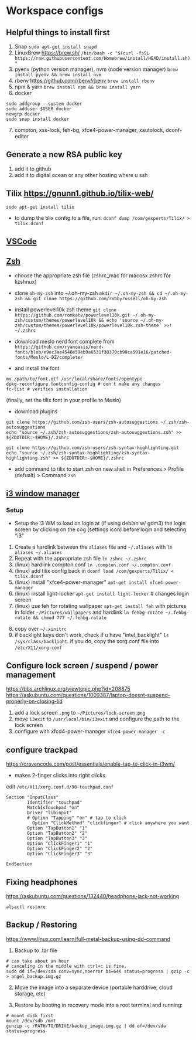 # Workspace configs

## Helpful things to install first

1. Snap `sudo apt-get install snapd`
2. LinuxBrew https://brew.sh/ `/bin/bash -c "$(curl -fsSL https://raw.githubusercontent.com/Homebrew/install/HEAD/install.sh)"`
3. pyenv (python version manager), nvm (node version manager) `brew install pyenv && brew install nvm`
4. rbenv https://github.com/rbenv/rbenv `brew install rbenv`
5. npm & yarn `brew install npm && brew install yarn`
6. docker

```
sudo addgroup --system docker
sudo adduser $USER docker
newgrp docker
sudo snap install docker
```

7. compton, xss-lock, feh-bg, xfce4-power-manager, xautolock, dconf-editor

## Generate a new RSA public key

1. add it to github
2. add it to digital ocean or any other hosting where u ssh

## Tilix https://gnunn1.github.io/tilix-web/

```
sudo apt-get install tilix
```

- to dump the tilix config to a file, run: `dconf dump /com/gexperts/Tilix/ > tilix.dconf`

## [VSCode](./vscode/)

## [Zsh](./zsh)

- choose the appropriate zsh file (zshrc_mac for macosx zshrc for lizshnux)
- clone `oh-my-zsh` into ~/.oh-my-zsh `mkdir ~/.oh-my-zsh && cd ~/.oh-my-zsh && git clone https://github.com/robbyrussell/oh-my-zsh`

- install powerlevel10k zsh theme `git clone https://github.com/romkatv/powerlevel10k.git ~/.oh-my-zsh/custom/themes/powerlevel10k && echo 'source ~/.oh-my-zsh/custom/themes/powerlevel10k/powerlevel10k.zsh-theme' >>! ~/.zshrc`

- download meslo nerd font complete from `https://github.com/ryanoasis/nerd-fonts/blob/e9ec3ae4548e59eb9a6531f38370cb99ca591e16/patched-fonts/Meslo/L-DZ/complete/`

- and install the font

```
mv /path/to/font.otf /usr/local/share/fonts/opentype
dpkg-reconfigure fontconfig-config # don't make any changes
fc-list # verifies installation
```

(finally, set the tilix font in your profile to Meslo)

- download plugins

```
git clone https://github.com/zsh-users/zsh-autosuggestions ~/.zsh/zsh-autosuggestions
echo "source ~/.zsh/zsh-autosuggestions/zsh-autosuggestions.zsh" >> ${ZDOTDIR:-$HOME}/.zshrc
```

```
git clone https://github.com/zsh-users/zsh-syntax-highlighting.git
echo "source ~/.zsh/zsh-syntax-highlighting/zsh-syntax-highlighting.zsh" >> ${ZDOTDIR:-$HOME}/.zshrc
```

- add command to tilix to start zsh on new shell in Preferences > Profile (defualt) > Command `zsh`

## [i3 window manager](./i3)

### Setup

- Setup the i3 WM to load on login at (if using debian w/ gdm3) the login screen by clicking on the cog (settings icon) before login and selecting "i3"

1. Create a hardlink between the `aliases` file and `~/.aliases` with `ln aliases ~/.aliases`
2. Repeat with the appropriate zsh file `ln zshrc ~/.zshrc`
3. (linux) hardlink compton.conf `ln .compton.conf ~/.compton.conf`
4. (linux) add tilix config back in `dconf load /com/gexperts/Tilix/ < tilix.dconf`
5. (linux) install "xfce4-power-manager" `apt-get install xfce4-power-manager`
6. (linux) install light-locker `apt-get install light-locker` # changes login screen
7. (linux) use feh for rotating wallpaper `apt-get install feh` with pictures in folder `~/Pictures/wallpapers` and hardlink `ln fehbg-rotate ~/.fehbg-rotate && chmod 777 ~/.fehbg-rotate`
<!-- 8. (linux) add `00_refresh_screen_on_thaw` script to `/etc/pm/sleep.d` -->
8. copy over `~/.xinitrc`
9. if backlight keys don't work, check if u have "intel_backlight" `ls /sys/class/backlight`. if you do, copy the xorg.conf file into `/etc/X11/xorg.conf`

## Configure lock screen / suspend / power management

https://bbs.archlinux.org/viewtopic.php?id=208875
https://askubuntu.com/questions/1009387/laptop-doesnt-suspend-properly-on-closing-lid

1. add a lock screen `.png` to `~/Pictures/lock-screen.png`
2. move `i3exit` to `/usr/local/bin/i3exit` and configure the path to the lock screen
3. configure with xfcd4-power-manager `xfce4-power-manager -c`

## configure trackpad

https://cravencode.com/post/essentials/enable-tap-to-click-in-i3wm/

- makes 2-finger clicks into right clicks

edit `/etc/X11/xorg.conf.d/90-touchpad.conf`

```
Section "InputClass"
        Identifier "touchpad"
        MatchIsTouchpad "on"
        Driver "libinput"
        # Option "Tapping" "on" # tap to click
	      Option "ClickMethod" "clickfinger" # click anywhere you want
        Option "TapButton1" "1"
        Option "TapButton2" "2"
        Option "TapButton3" "3"
        Option "ClickFinger1" "1"
        Option "ClickFinger2" "2"
        Option "ClickFinger3" "3"

EndSection

```

## Fixing headphones

https://askubuntu.com/questions/132440/headphone-jack-not-working

```
alsactl restore
```

## Backup / Restoring

https://www.linux.com/learn/full-metal-backup-using-dd-command

1. Backup to .tar file

```
# can take about an hour
# canceling in the middle with ctrl+c is fine.
sudo dd if=/dev/sda conv=sync,noerror bs=64K status=progress | gzip -c  > angel_backup.img.gz

```

2. Move the image into a separate device (portable harddrive, cloud storage, etc)

3. Restore by booting in recovery mode into a root terminal and running:

```
# mount disk first
mount /dev/sdb /mnt
gunzip -c /PATH/TO/DRIVE/backup_image.img.gz | dd of=/dev/sda status=progress

```
